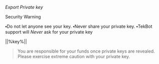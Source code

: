 *Export Private key*

Security Warning 

⬩Do not let anyone see your key.
⬩Never share your private key.
⬩TekBot support will *Never* ask for your private key 

||%key%||

>You are responsible for your funds once private keys are revealed. Please exercise extreme caution with your private key.

